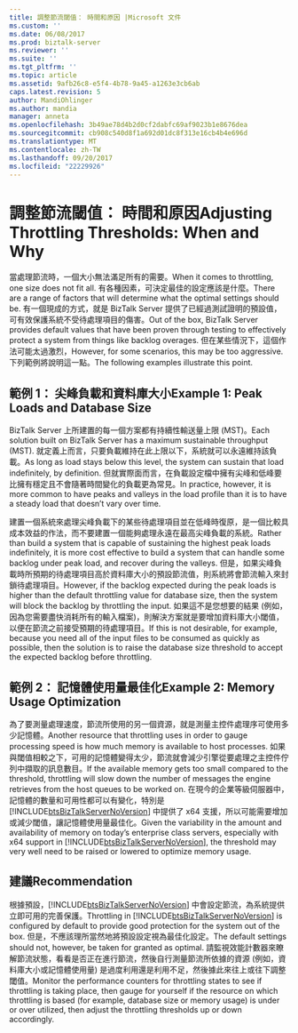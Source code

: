 ```yaml
---
title: 調整節流閾值： 時間和原因 |Microsoft 文件
ms.custom: ''
ms.date: 06/08/2017
ms.prod: biztalk-server
ms.reviewer: ''
ms.suite: ''
ms.tgt_pltfrm: ''
ms.topic: article
ms.assetid: 9afb26c8-e5f4-4b78-9a45-a1263e3cb6ab
caps.latest.revision: 5
author: MandiOhlinger
ms.author: mandia
manager: anneta
ms.openlocfilehash: 3b49ae78d4b2d0cf2dabfc69af9023b1e8676dea
ms.sourcegitcommit: cb908c540d8f1a692d01dc8f313e16cb4b4e696d
ms.translationtype: MT
ms.contentlocale: zh-TW
ms.lasthandoff: 09/20/2017
ms.locfileid: "22229926"
---
```

# <a name="adjusting-throttling-thresholds-when-and-why"></a><span data-ttu-id="c0c96-102">調整節流閾值： 時間和原因</span><span class="sxs-lookup"><span data-stu-id="c0c96-102">Adjusting Throttling Thresholds: When and Why</span></span>
<span data-ttu-id="c0c96-103">當處理節流時，一個大小無法滿足所有的需要。</span><span class="sxs-lookup"><span data-stu-id="c0c96-103">When it comes to throttling, one size does not fit all.</span></span> <span data-ttu-id="c0c96-104">有各種因素，可決定最佳的設定應該是什麼。</span><span class="sxs-lookup"><span data-stu-id="c0c96-104">There are a range of factors that will determine what the optimal settings should be.</span></span> <span data-ttu-id="c0c96-105">有一個現成的方式，就是 BizTalk Server 提供了已經過測試證明的預設值，可有效保護系統不受待處理項目的傷害。</span><span class="sxs-lookup"><span data-stu-id="c0c96-105">Out of the box, BizTalk Server provides default values that have been proven through testing to effectively protect a system from things like backlog overages.</span></span> <span data-ttu-id="c0c96-106">但在某些情況下，這個作法可能太過激烈，</span><span class="sxs-lookup"><span data-stu-id="c0c96-106">However, for some scenarios, this may be too aggressive.</span></span> <span data-ttu-id="c0c96-107">下列範例將說明這一點。</span><span class="sxs-lookup"><span data-stu-id="c0c96-107">The following examples illustrate this point.</span></span>  
  
## <a name="example-1-peak-loads-and-database-size"></a><span data-ttu-id="c0c96-108">範例 1： 尖峰負載和資料庫大小</span><span class="sxs-lookup"><span data-stu-id="c0c96-108">Example 1: Peak Loads and Database Size</span></span>  
 <span data-ttu-id="c0c96-109">BizTalk Server 上所建置的每一個方案都有持續性輸送量上限 (MST)。</span><span class="sxs-lookup"><span data-stu-id="c0c96-109">Each solution built on BizTalk Server has a maximum sustainable throughput (MST).</span></span> <span data-ttu-id="c0c96-110">就定義上而言，只要負載維持在此上限以下，系統就可以永遠維持該負載。</span><span class="sxs-lookup"><span data-stu-id="c0c96-110">As long as load stays below this level, the system can sustain that load indefinitely, by definition.</span></span> <span data-ttu-id="c0c96-111">但就實際面而言，在負載設定檔中擁有尖峰和低峰要比擁有穩定且不會隨著時間變化的負載更為常見。</span><span class="sxs-lookup"><span data-stu-id="c0c96-111">In practice, however, it is more common to have peaks and valleys in the load profile than it is to have a steady load that doesn’t vary over time.</span></span>  
  
 <span data-ttu-id="c0c96-112">建置一個系統來處理尖峰負載下的某些待處理項目並在低峰時復原，是一個比較具成本效益的作法，而不要建置一個能夠處理永遠在最高尖峰負載的系統。</span><span class="sxs-lookup"><span data-stu-id="c0c96-112">Rather than build a system that is capable of sustaining the highest peak loads indefinitely, it is more cost effective to build a system that can handle some backlog under peak load, and recover during the valleys.</span></span> <span data-ttu-id="c0c96-113">但是，如果尖峰負載時所預期的待處理項目高於資料庫大小的預設節流值，則系統將會節流輸入來封鎖待處理項目。</span><span class="sxs-lookup"><span data-stu-id="c0c96-113">However, if the backlog expected during the peak loads is higher than the default throttling value for database size, then the system will block the backlog by throttling the input.</span></span> <span data-ttu-id="c0c96-114">如果這不是您想要的結果 (例如，因為您需要盡快消耗所有的輸入檔案)，則解決方案就是要增加資料庫大小閾值，以便在節流之前接受預期的待處理項目。</span><span class="sxs-lookup"><span data-stu-id="c0c96-114">If this is not desirable, for example, because you need all of the input files to be consumed as quickly as possible, then the solution is to raise the database size threshold to accept the expected backlog before throttling.</span></span>  
  
## <a name="example-2-memory-usage-optimization"></a><span data-ttu-id="c0c96-115">範例 2： 記憶體使用量最佳化</span><span class="sxs-lookup"><span data-stu-id="c0c96-115">Example 2: Memory Usage Optimization</span></span>  
 <span data-ttu-id="c0c96-116">為了要測量處理速度，節流所使用的另一個資源，就是測量主控件處理序可使用多少記憶體。</span><span class="sxs-lookup"><span data-stu-id="c0c96-116">Another resource that throttling uses in order to gauge processing speed is how much memory is available to host processes.</span></span> <span data-ttu-id="c0c96-117">如果與閾值相較之下，可用的記憶體變得太少，節流就會減少引擎從要處理之主控件佇列中擷取的訊息數目。</span><span class="sxs-lookup"><span data-stu-id="c0c96-117">If the available memory gets too small compared to the threshold, throttling will slow down the number of messages the engine retrieves from the host queues to be worked on.</span></span> <span data-ttu-id="c0c96-118">在現今的企業等級伺服器中，記憶體的數量和可用性都可以有變化，特別是 [!INCLUDE[btsBizTalkServerNoVersion](../includes/btsbiztalkservernoversion-md.md)] 中提供了 x64 支援，所以可能需要增加或減少閾值，讓記憶體使用量最佳化。</span><span class="sxs-lookup"><span data-stu-id="c0c96-118">Given the variability in the amount and availability of memory on today’s enterprise class servers, especially with x64 support in [!INCLUDE[btsBizTalkServerNoVersion](../includes/btsbiztalkservernoversion-md.md)], the threshold may very well need to be raised or lowered to optimize memory usage.</span></span>  
  
## <a name="recommendation"></a><span data-ttu-id="c0c96-119">建議</span><span class="sxs-lookup"><span data-stu-id="c0c96-119">Recommendation</span></span>  
 <span data-ttu-id="c0c96-120">根據預設，[!INCLUDE[btsBizTalkServerNoVersion](../includes/btsbiztalkservernoversion-md.md)] 中會設定節流，為系統提供立即可用的完善保護。</span><span class="sxs-lookup"><span data-stu-id="c0c96-120">Throttling in [!INCLUDE[btsBizTalkServerNoVersion](../includes/btsbiztalkservernoversion-md.md)] is configured by default to provide good protection for the system out of the box.</span></span> <span data-ttu-id="c0c96-121">但是，不應該理所當然地將預設設定視為最佳化設定。</span><span class="sxs-lookup"><span data-stu-id="c0c96-121">The default settings should not, however, be taken for granted as optimal.</span></span> <span data-ttu-id="c0c96-122">請監視效能計數器來瞭解節流狀態，看看是否正在進行節流，然後自行測量節流所依據的資源 (例如，資料庫大小或記憶體使用量) 是過度利用還是利用不足，然後據此來往上或往下調整閾值。</span><span class="sxs-lookup"><span data-stu-id="c0c96-122">Monitor the performance counters for throttling states to see if throttling is taking place, then gauge for yourself if the resource on which throttling is based (for example, database size or memory usage) is under or over utilized, then adjust the throttling thresholds up or down accordingly.</span></span>